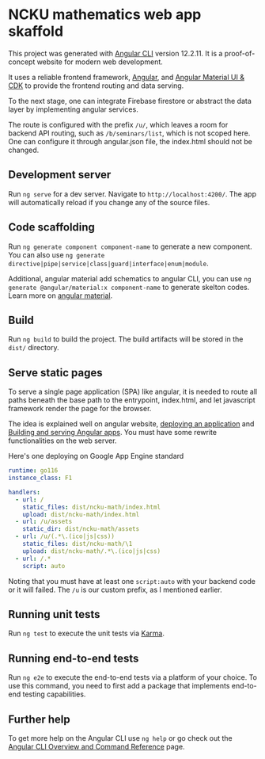 # NCKU mathematics web app skaffold

This project was generated with [Angular CLI](https://github.com/angular/angular-cli) version 12.2.11.
It is a proof-of-concept website for modern web development.

It uses a reliable frontend framework, [Angular](https://angular.io/), and [Angular Material UI & CDK](https://material.angular.io/) to provide the frontend routing and data serving.

To the next stage, one can integrate Firebase firestore or abstract the data layer by implementing angular services.

The route is configured with the prefix `/u/`, which leaves a room for backend API routing, such as `/b/seminars/list`, which is not scoped here. One can configure it through angular.json file, the index.html should not be changed.

## Development server

Run `ng serve` for a dev server. Navigate to `http://localhost:4200/`. The app will automatically reload if you change any of the source files.

## Code scaffolding

Run `ng generate component component-name` to generate a new component. You can also use `ng generate directive|pipe|service|class|guard|interface|enum|module`.

Additional, angular material add schematics to angular CLI, you can use `ng generate @angular/material:x component-name` to generate skelton codes. Learn more on [angular material](https://material.angular.io/guide/schematics).

## Build

Run `ng build` to build the project. The build artifacts will be stored in the `dist/` directory.

## Serve static pages

To serve a single page application (SPA) like angular, it is needed to route all paths beneath the base path to the entrypoint, index.html, and let javascript framework render the page for the browser.

The idea is explained well on angular website, [deploying an application](https://angular.io/start/start-deployment) and [Building and serving Angular apps](https://angular.io/guide/build). You must have some rewrite functionalities on the web server.

Here's one deploying on Google App Engine standard

```yaml
runtime: go116
instance_class: F1

handlers:
  - url: /
    static_files: dist/ncku-math/index.html
    upload: dist/ncku-math/index.html
  - url: /u/assets
    static_dir: dist/ncku-math/assets
  - url: /u/(.*\.(ico|js|css))
    static_files: dist/ncku-math/\1
    upload: dist/ncku-math/.*\.(ico|js|css)
  - url: /.*
    script: auto
```

Noting that you must have at least one `script:auto` with your backend code or it will failed. The `/u` is our custom prefix, as I mentioned earlier.

## Running unit tests

Run `ng test` to execute the unit tests via [Karma](https://karma-runner.github.io).

## Running end-to-end tests

Run `ng e2e` to execute the end-to-end tests via a platform of your choice. To use this command, you need to first add a package that implements end-to-end testing capabilities.

## Further help

To get more help on the Angular CLI use `ng help` or go check out the [Angular CLI Overview and Command Reference](https://angular.io/cli) page.
